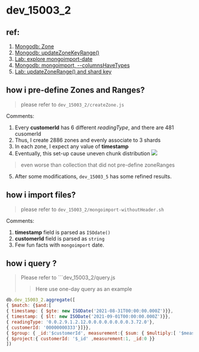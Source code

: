 dev_15003_2
===
## ref:
1. [Mongodb: Zone](https://docs.mongodb.com/manual/core/zone-sharding/#zone-sharding)
2. [Mongodb: updateZoneKeyRange()](https://docs.mongodb.com/manual/reference/method/sh.updateZoneKeyRange/#updatezonekeyrange-method-init-chunk-distribution)
3. [Lab: explore mongoimport-date]()
4. [Mongodb: mongoimport, --columnsHaveTypes](https://docs.mongodb.com/database-tools/mongoimport/#cmdoption-mongoimport-columnshavetypes)
5. [Lab: updateZoneRange() and shard key]()

## how i pre-define Zones and Ranges?
> please refer to ```dev_15003_2/createZone.js```

Comments:
1. Every **customerId** has 6 different *readingType*, and there are 481 cusomerId
2. Thus, I create 2886 zones and evenly associate to 3 shards
3. In each zone, I expect any value of **timestamp**
4. Eventually, this set-up cause uneven chunk distribution
![](../images/chunks.png)
> even worse than collection that did not pre-define zoneRanges

5. After some modifications, ```dev_15003_5``` has some refined results.

## how i import files?
> please refer to ```dev_15003_2/mongoimport-withoutHeader.sh```

Comments:
1. **timestamp** field is parsed as ```ISOdate()```
2. **customerId** field is parsed as ```string```
3. Few fun facts with ```mongoimport``` date.

## how i query ?
> Please refer to ```dev_15003_2/query.js
>> Here use one-day query as an example

``` javascript
db.dev_15003_2.aggregate([
{ $match: {$and:[
{ timestamp: { $gte: new ISODate('2021-08-31T00:00:00.000Z')}},
{ timestamp: { $lt: new ISODate('2021-09-01T00:00:00.000Z')}},
{ readingType: '0.0.2.9.1.2.12.0.0.0.0.0.0.0.0.3.72.0'},
{ customerId: '00000000333'}]}},
{ $group: { _id:'$customerId', measurement:{ $sum: { $multiply:[ '$measurement','$multiplier']}}}},
{ $project:{ customerId: '$_id' ,measurement:1, _id:0 }}
])
```





